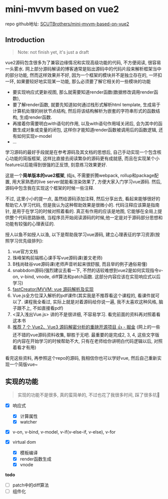 # mini-mvvm based on vue2
repo github地址: [SCUTBrothers/mini-mvvm-based-on-vue2](https://github.com/SCUTBrothers/mini-mvvm-based-on-vue2)
## Introduction

> Note: not finish yet, it's just a draft

vue2源码包含很多为了兼容边缘情况和实现高级功能的代码, 不方便阅读, 很容易一头雾水. 网上部分源码解读的博客通常是贴出源码中的代码片段来解析框架当中的部分功能, 然而这样效果并不好, 因为一个框架的模块并不是独立存在的, 一环扣一环, 如果要较好地实现某一功能, 那么必须要了解它相关的一些模块的功能  


- 要实现响应式更新视图, 那么就需要知道render函数(数据修改调用render函数), 
- 要了解render函数, 就要先知道如何通过栈形式解析html template, 生成易于计算机处理的树状节点结构, 然后将该结构解析为嵌套的字符串形式的函数结构, 生成render函数. 
- 再接着你需要明白with语句的作用, 以及with语句作用域关闭后, 会为其中的函数生成对象或变量的闭包, 这样你才能知道render函数被调用后的函数逻辑, 还有如何实现v-model
- ...

学习源码的最好手段就是在参考源码及其文档的思想后, 自己手动实现一个包含核心功能的简版框架, 这样比直接去阅读繁杂的源码更有成就感, 而且在实现某个小feature以后能得到很强的正反馈, 刻意练习效果更好.

这是一个**简单版本的vue2框架**, 纯js, 不需要折腾webpack, rollup和package配置, 用大家熟悉的live server就能看渲染效果了, 方便大家入门学习vue源码. 然后, 源码中包含我在实现这个框架的时候一些注释.

不过, 这里小小的提一点, 虽然给源码添加注释, 然后分享出去, 看起来能够很好的帮助它人学习代码, 但是我认为这种帮助效果是很微小的. 代码注释应该算是指南针, 是用于在学习的时候对照着看的. 真正有作用的应该是地图, 它能够在全局上提供整个代码思路脉络, 当程序员开始阅读源码的时候,他一定是对于源码部分思想和功能有较强的心理表征的.

授人以鱼不如授人以渔, 以下是帮助我学习vue源码, 建立心理表征的学习资源(按照学习优先级排列):
1. vue官方文档
2. 珠峰架构前端核心课手写vue源码课(姜文老师)
3. B栈尚硅谷vue源码课(老师声音听起来很舒服, 而且举的例子通俗易懂)
4. snabbdom源码(强烈建议去看一下, 不然的话较难想到vue2是如何实现指令v-on, v-bind, vnode, diff算法和patch函数. 这部分内容应该在实现响应式以后学习)
5. [fastCreator/MVVM: vue 源码解析及实现](https://github.com/fastCreator/MVVM)
6. Vue.js全方位深入解析的pdf课件(其实我是不推荐看这个课程的, 看课件就可以了. 课程我全看过, 实际上就是对着源码给你说一遍, 我不太喜欢这种风格, 脑子跟不上, 不如直接看pdf)
7. <深入浅出Vue.js> 讲的不是很详细, 不容易学习. 看完前面的资料再对照着看这本书
8. [推荐 7 个 Vue2、Vue3 源码解密分析的重磅开源项目 👍 - 掘金](https://juejin.cn/post/6942492146725290020) (网上的一些还不错的vue源码资料收集, 聊胜于无吧. 最重要的是完成2, 3, 4, 这些文字版的内容在开始学习的时候帮助不大, 只有在老师给你讲明白代码逻辑以后, 对照着看才有用)

看完这些资料, 再参照这个repo的源码, 我相信你也可以学好vue, 然后自己重新实现一个简版vue~

## 实现的功能

> 实现的功能不是很多, 真的蛮简单的, 不过也花了我很多时间, 踩了很多坑🥳 

- [x] 响应式
    - [x] 计算属性
    - [x] watcher
- [x] v-on, v-bind, v-model, v-if(v-else-if, v-else), v-for

- [x] virtual dom
  - [x] 模板编译
  - [x] render函数生成 
  - [x] vnode

**todo**

- [ ] patch中的diff算法
- [ ] 组件化